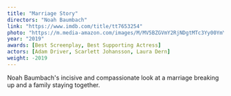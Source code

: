 ```yaml
---
title: "Marriage Story"
directors: "Noah Baumbach"
link: "https://www.imdb.com/title/tt7653254"
photo: "https://m.media-amazon.com/images/M/MV5BZGVmY2RjNDgtMTc3Yy00YmY0LTgwODItYzBjNWJhNTRlYjdkXkEyXkFqcGdeQXVyMjM4NTM5NDY@._V1_UX182_CR0,0,182,268_AL_.jpg"
year: "2019"
awards: [Best Screenplay, Best Supporting Actress]
actors: [Adam Driver, Scarlett Johansson, Laura Dern]
weight: -2019
---
```

Noah Baumbach's incisive and compassionate look at a marriage breaking up and a family staying together. 
